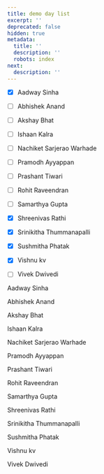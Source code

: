 ```yaml
---
title: demo day list
excerpt: ''
deprecated: false
hidden: true
metadata:
  title: ''
  description: ''
  robots: index
next:
  description: ''
---
```

- [x] Aadway Sinha 
- [ ] Abhishek Anand
- [ ] Akshay Bhat 
- [ ] Ishaan Kalra 
- [ ] Nachiket Sarjerao Warhade 
- [ ] Pramodh Ayyappan 
- [ ] Prashant Tiwari 
- [ ] Rohit Raveendran
- [ ] Samarthya Gupta 
- [x] Shreenivas Rathi 
- [x] Srinikitha Thummanapalli 
- [x] Sushmitha Phatak 
- [x] Vishnu kv 
- [ ] Vivek Dwivedi 





Aadway Sinha 

Abhishek Anand

Akshay Bhat 

Ishaan Kalra 

Nachiket Sarjerao Warhade 

Pramodh Ayyappan 

Prashant Tiwari 

Rohit Raveendran

Samarthya Gupta 

Shreenivas Rathi 

Srinikitha Thummanapalli 

Sushmitha Phatak 

Vishnu kv 

Vivek Dwivedi
